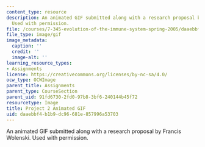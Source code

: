 ```yaml
---
content_type: resource
description: An animated GIF submitted along with a research proposal by Francis Wolenski.
  Used with permission.
file: /courses/7-345-evolution-of-the-immune-system-spring-2005/daaebbf4b1b9dc96681e857996a53703_francisanimated.gif
file_type: image/gif
image_metadata:
  caption: ''
  credit: ''
  image-alt: ''
learning_resource_types:
- Assignments
license: https://creativecommons.org/licenses/by-nc-sa/4.0/
ocw_type: OCWImage
parent_title: Assignments
parent_type: CourseSection
parent_uid: 91fd6730-2fd0-97b8-3bf6-240144b45f72
resourcetype: Image
title: Project 2 Animated GIF
uid: daaebbf4-b1b9-dc96-681e-857996a53703
---
```

An animated GIF submitted along with a research proposal by Francis Wolenski. Used with permission.
